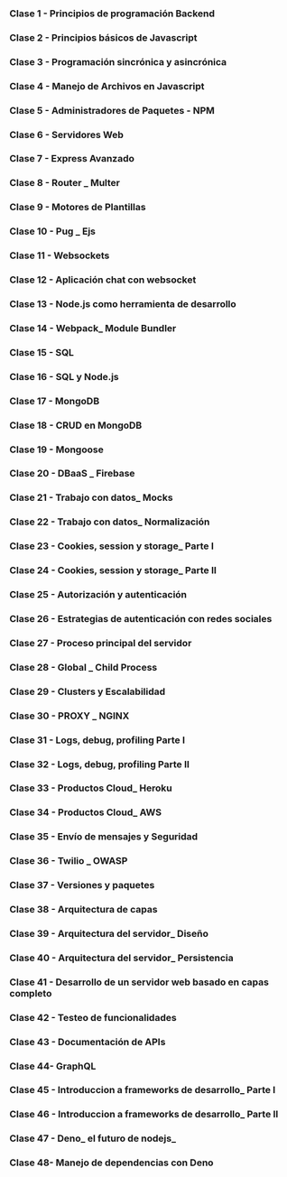### Clase 1 - Principios de programación Backend
### Clase 2 - Principios básicos de Javascript
### Clase 3  - Programación sincrónica y asincrónica
### Clase 4  - Manejo de Archivos en Javascript
### Clase 5 - Administradores de Paquetes - NPM
### Clase 6 - Servidores Web
### Clase 7  - Express Avanzado
### Clase 8 - Router _ Multer
### Clase 9 - Motores de Plantillas
### Clase 10 - Pug _ Ejs
### Clase 11 - Websockets
### Clase 12 - Aplicación chat con websocket
### Clase 13 - Node.js como herramienta de desarrollo
### Clase 14 -  Webpack_ Module Bundler
### Clase 15 - SQL
### Clase 16 - SQL y Node.js
### Clase 17  - MongoDB
### Clase 18  - CRUD en MongoDB
### Clase 19 - Mongoose
### Clase 20 - DBaaS _ Firebase
### Clase 21 - Trabajo con datos_ Mocks
### Clase 22 - Trabajo con datos_ Normalización
### Clase 23 - Cookies, session y storage_ Parte I
### Clase 24 - Cookies, session y storage_ Parte II
### Clase 25 - Autorización y autenticación
### Clase 26 - Estrategias de autenticación  con redes sociales
### Clase 27 - Proceso principal del servidor
### Clase 28 - Global _ Child Process
### Clase 29 -  Clusters y Escalabilidad
### Clase 30 - PROXY _ NGINX
### Clase 31 -  Logs, debug, profiling Parte I
### Clase 32 -  Logs, debug, profiling Parte II
### Clase 33 - Productos Cloud_ Heroku
### Clase 34 - Productos Cloud_ AWS
### Clase 35 - Envío de mensajes y Seguridad
### Clase 36 - Twilio _ OWASP
### Clase 37 - Versiones y paquetes
### Clase 38 - Arquitectura de capas
### Clase 39 - Arquitectura del servidor_ Diseño
### Clase 40 - Arquitectura del servidor_ Persistencia
### Clase 41 - Desarrollo de un servidor web basado en capas completo
### Clase 42 - Testeo de funcionalidades
### Clase 43 - Documentación de APIs
### Clase 44-  GraphQL
### Clase 45 - Introduccion a frameworks de desarrollo_ Parte I
### Clase 46 - Introduccion a frameworks de desarrollo_ Parte II
### Clase 47 - Deno_ el futuro de nodejs_
### Clase 48- Manejo de dependencias con Deno